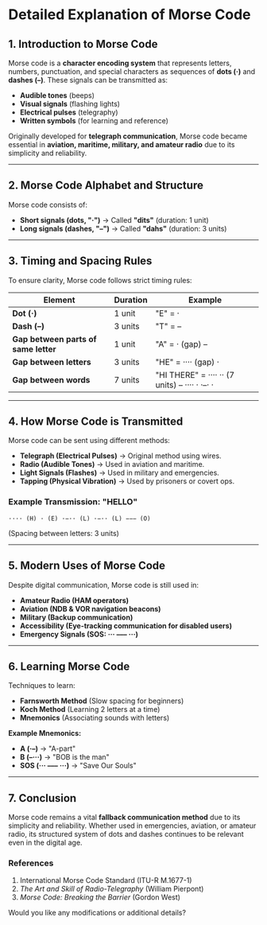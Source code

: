 # **Detailed Explanation of Morse Code**  

## **1. Introduction to Morse Code**  
Morse code is a **character encoding system** that represents letters, numbers, punctuation, and special characters as sequences of **dots (·)** and **dashes (–)**. These signals can be transmitted as:  
- **Audible tones** (beeps)  
- **Visual signals** (flashing lights)  
- **Electrical pulses** (telegraphy)  
- **Written symbols** (for learning and reference)  

Originally developed for **telegraph communication**, Morse code became essential in **aviation, maritime, military, and amateur radio** due to its simplicity and reliability.  

---

## **2. Morse Code Alphabet and Structure**  
Morse code consists of:  
- **Short signals (dots, "·")** → Called **"dits"** (duration: 1 unit)  
- **Long signals (dashes, "–")** → Called **"dahs"** (duration: 3 units)  


---

## **3. Timing and Spacing Rules**  
To ensure clarity, Morse code follows strict timing rules:  

| Element          | Duration | Example |  
|------------------|----------|---------|  
| **Dot (·)**      | 1 unit   | "E" = · |  
| **Dash (–)**     | 3 units  | "T" = – |  
| **Gap between parts of same letter** | 1 unit | "A" = · (gap) – |  
| **Gap between letters** | 3 units | "HE" = ···· (gap) · |  
| **Gap between words** | 7 units | "HI THERE" = ···· ·· (7 units) – ···· · ·–· · |  

---

## **4. How Morse Code is Transmitted**  
Morse code can be sent using different methods:  
- **Telegraph (Electrical Pulses)** → Original method using wires.  
- **Radio (Audible Tones)** → Used in aviation and maritime.  
- **Light Signals (Flashes)** → Used in military and emergencies.  
- **Tapping (Physical Vibration)** → Used by prisoners or covert ops.  

### **Example Transmission: "HELLO"**  
```
···· (H) · (E) ·−·· (L) ·−·· (L) −−− (O)  
```
(Spacing between letters: 3 units)  

---

## **5. Modern Uses of Morse Code**  
Despite digital communication, Morse code is still used in:  
- **Amateur Radio (HAM operators)**  
- **Aviation (NDB & VOR navigation beacons)**  
- **Military (Backup communication)**  
- **Accessibility (Eye-tracking communication for disabled users)**  
- **Emergency Signals (SOS: ··· ––– ···)**  

---

## **6. Learning Morse Code**  
Techniques to learn:  
- **Farnsworth Method** (Slow spacing for beginners)  
- **Koch Method** (Learning 2 letters at a time)  
- **Mnemonics** (Associating sounds with letters)  

**Example Mnemonics:**  
- **A (·–)** → "A-part"  
- **B (–···)** → "BOB is the man"  
- **SOS (··· ––– ···)** → "Save Our Souls"  

---

## **7. Conclusion**  
Morse code remains a vital **fallback communication method** due to its simplicity and reliability. Whether used in emergencies, aviation, or amateur radio, its structured system of dots and dashes continues to be relevant even in the digital age.  

### **References**  
1. International Morse Code Standard (ITU-R M.1677-1)  
2. *The Art and Skill of Radio-Telegraphy* (William Pierpont)  
3. *Morse Code: Breaking the Barrier* (Gordon West)  

Would you like any modifications or additional details?
